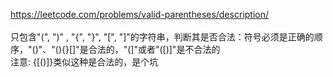 https://leetcode.com/problems/valid-parentheses/description/
<br><br>
只包含"(", ")" , "{", "}", "[", "]"的字符串，判断其是否合法：符号必须是正确的顺序，"()"、"(){}[]"是合法的，"(]"或者"([)]"是不合法的<br>
注意: {[()]}类似这种是合法的，是个坑
